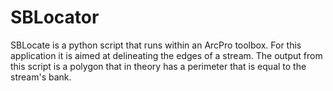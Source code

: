 # SBLocator
SBLocate is a python script that runs within an ArcPro toolbox. For this application it is aimed at delineating the edges of a stream. The output from this script is a polygon that in theory has a perimeter that is equal to the stream's bank. 
